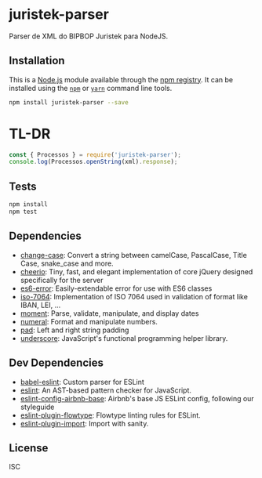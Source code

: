 # juristek-parser

Parser de XML do BIPBOP Juristek para NodeJS.

## Installation

This is a [Node.js](https://nodejs.org/) module available through the 
[npm registry](https://www.npmjs.com/). It can be installed using the 
[`npm`](https://docs.npmjs.com/getting-started/installing-npm-packages-locally)
or 
[`yarn`](https://yarnpkg.com/en/)
command line tools.

```sh
npm install juristek-parser --save
```

# TL-DR

```js
const { Processos } = require('juristek-parser');
console.log(Processos.openString(xml).response);
```

## Tests

```sh
npm install
npm test
```

## Dependencies

- [change-case](http://ghub.io/change-case): Convert a string between camelCase, PascalCase, Title Case, snake_case and more.
- [cheerio](http://ghub.io/cheerio): Tiny, fast, and elegant implementation of core jQuery designed specifically for the server
- [es6-error](http://ghub.io/es6-error): Easily-extendable error for use with ES6 classes
- [iso-7064](http://ghub.io/iso-7064): Implementation of ISO 7064 used in validation of format like IBAN, LEI, ...
- [moment](http://ghub.io/moment): Parse, validate, manipulate, and display dates
- [numeral](http://ghub.io/numeral): Format and manipulate numbers.
- [pad](http://ghub.io/pad): Left and right string padding
- [underscore](http://ghub.io/underscore): JavaScript&#39;s functional programming helper library.

## Dev Dependencies

- [babel-eslint](http://ghub.io/babel-eslint): Custom parser for ESLint
- [eslint](http://ghub.io/eslint): An AST-based pattern checker for JavaScript.
- [eslint-config-airbnb-base](http://ghub.io/eslint-config-airbnb-base): Airbnb&#39;s base JS ESLint config, following our styleguide
- [eslint-plugin-flowtype](http://ghub.io/eslint-plugin-flowtype): Flowtype linting rules for ESLint.
- [eslint-plugin-import](http://ghub.io/eslint-plugin-import): Import with sanity.

## License

ISC
